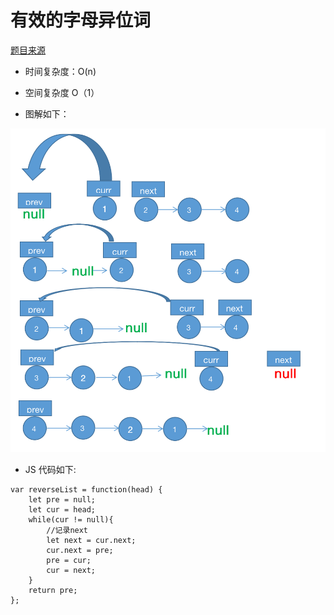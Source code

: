 # 有效的字母异位词

[题目来源](https://leetcode-cn.com/problems/valid-anagram/)

-   时间复杂度：O(n)

-   空间复杂度 O（1）

-   图解如下：

![avatar](/assets/images/Algorithm/linkList/reverseList.png)

-   JS 代码如下:

```JS
var reverseList = function(head) {
    let pre = null;
    let cur = head;
    while(cur != null){
        //记录next
        let next = cur.next;
        cur.next = pre;
        pre = cur;
        cur = next;
    }
    return pre;
};
```
